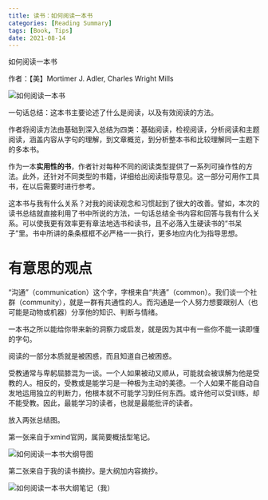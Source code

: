 ```yaml
---
title: 读书：如何阅读一本书
categories: [Reading Summary]
tags: [Book, Tips]
date: 2021-08-14
---
```


如何阅读一本书

作者：【美】Mortimer J. Adler, Charles Wright Mills

![如何阅读一本书](如何读书.png)



一句话总结：这本书主要论述了什么是阅读，以及有效阅读的方法。

作者将阅读方法由基础到深入总结为四类：基础阅读，检视阅读，分析阅读和主题阅读，涵盖内容从字句的理解，到文章概览，到分析整本书和比较理解同一主题下的多本书。

作为一本**实用性的书**，作者针对每种不同的阅读类型提供了一系列可操作性的方法。此外，还针对不同类型的书籍，详细给出阅读指导意见。这一部分可用作工具书，在以后需要时进行参考。

这本书与我有什么关系？对我的阅读观念和习惯起到了很大的改善。譬如，本次的读书总结就直接利用了书中所说的方法，一句话总结全书内容和回答与我有什么关系。可以使我更有效率更有章法地选书和读书，且不必落入生硬读书的“书呆子”里。书中所讲的条条框框不必严格一一执行，更多地应内化为指导思想。

# 有意思的观点

“沟通”（communication）这个字，字根来自“共通”（common）。我们谈一个社群（community），就是一群有共通性的人。而沟通是一个人努力想要跟别人（也可能是动物或机器）分享他的知识、判断与情绪。

一本书之所以能给你带来新的洞察力或启发，就是因为其中有一些你不能一读即懂的字句。

阅读的一部分本质就是被困惑，而且知道自己被困惑。

受教通常与卑躬屈膝混为一谈。一个人如果被动又顺从，可能就会被误解为他是受教的人。相反的，受教或是能学习是一种极为主动的美德。一个人如果不能自动自发地运用独立的判断力，他根本就不可能学习到任何东西。或许他可以受训练，却不能受教。因此，最能学习的读者，也就是最能批评的读者。



放入两张总结图。

第一张来自于xmind官网，属简要概括型笔记。

![如何阅读一本书大纲导图](如何阅读一本书.png)

第二张来自于我的读书摘抄。是大纲加内容摘抄。

![如何阅读一本书大纲笔记（我）](如何阅读一本书我.png)
